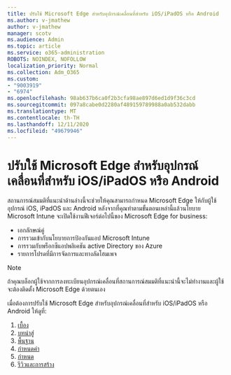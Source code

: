 ```yaml
---
title: ปรับใช้ Microsoft Edge สำหรับอุปกรณ์เคลื่อนที่สำหรับ iOS/iPadOS หรือ Android
ms.author: v-jmathew
author: v-jmathew
manager: scotv
ms.audience: Admin
ms.topic: article
ms.service: o365-administration
ROBOTS: NOINDEX, NOFOLLOW
localization_priority: Normal
ms.collection: Adm_O365
ms.custom:
- "9003919"
- "6974"
ms.openlocfilehash: 98ab637b6ca0f2b3cfa98ae897d6ed1d9f36c3cd
ms.sourcegitcommit: 097a8cabe0d2280af489159789988a0ab532dabb
ms.translationtype: MT
ms.contentlocale: th-TH
ms.lasthandoff: 12/11/2020
ms.locfileid: "49679946"
---
```

# <a name="deploy-microsoft-edge-for-mobile-for-iosipados-or-android"></a>ปรับใช้ Microsoft Edge สำหรับอุปกรณ์เคลื่อนที่สำหรับ iOS/iPadOS หรือ Android

สถานการณ์สมมติที่แนะนำด้านล่างนี้จะช่วยให้คุณสามารถกำหนด Microsoft Edge ให้กับผู้ใช้อุปกรณ์ iOS, iPadOS และ Android หลังจากที่คุณทำตามขั้นตอนเหล่านี้แล้วนโยบาย Microsoft Intune จะเปิดใช้งานฟีเจอร์ต่อไปนี้ของ Microsoft Edge for business:

- เอกลักษณ์คู่
- การรวมเข้ากับนโยบายการป้องกันแอป Microsoft Intune
- การรวมกับพร็อกซีแอปพลิเคชัน active Directory ของ Azure
- รายการโปรดที่มีการจัดการและทางลัดโฮมเพจ

> [!NOTE]
> ถ้าคุณบล็อกผู้ใช้จากการลงทะเบียนอุปกรณ์เคลื่อนที่สถานการณ์สมมติที่แนะนำนี้จะไม่ทำงานและผู้ใช้จะต้องติดตั้ง Microsoft Edge ด้วยตนเอง

เมื่อต้องการปรับใช้ Microsoft Edge สำหรับอุปกรณ์เคลื่อนที่สำหรับ iOS/iPadOS หรือ Android ให้ดูที่:

1. [เบื้อง](https://go.microsoft.com/fwlink/?linkid=2133027)
2. [บทนำสู่](https://go.microsoft.com/fwlink/?linkid=2133520)
3. [พื้นฐาน](https://go.microsoft.com/fwlink/?linkid=2133421)
4. [กำหนดค่า](https://go.microsoft.com/fwlink/?linkid=2133521)
5. [กำหนด](https://go.microsoft.com/fwlink/?linkid=2132869)
6. [รีวิวและการสร้าง](https://go.microsoft.com/fwlink/?linkid=2133522)
